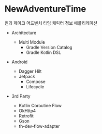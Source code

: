 # NewAdventureTime
핀과 제이크 어드벤처 타임 캐릭터 정보 애플리케이션

- Architecture
  - Multi Module
    - Gradle Version Catalog
    - Gradle Kotlin DSL

- Android
  - Dagger Hilt
  - Jetpack
    - Compose
    - Lifecycle
    
- 3rd Party
  - Kotlin Coroutine Flow
  - OkHttp4
  - Retrofit
  - Gson
  - th-dev-flow-adapter

